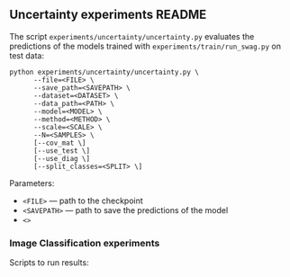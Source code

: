 ## Uncertainty experiments README

The script `experiments/uncertainty/uncertainty.py` evaluates the predictions of the models trained with `experiments/train/run_swag.py` on test data:
```
python experiments/uncertainty/uncertainty.py \
      --file=<FILE> \
      --save_path=<SAVEPATH> \
      --dataset=<DATASET> \
      --data_path=<PATH> \
      --model=<MODEL> \
      --method=<METHOD> \
      --scale=<SCALE> \
      --N=<SAMPLES> \
      [--cov_mat \]
      [--use_test \]
      [--use_diag \]
      [--split_classes=<SPLIT> \]
```
Parameters:
* ```<FILE>``` &mdash; path to the checkpoint
* ```<SAVEPATH>``` &mdash; path to save the predictions of the model
* ```<>```


### Image Classification experiments

Scripts to run results:
